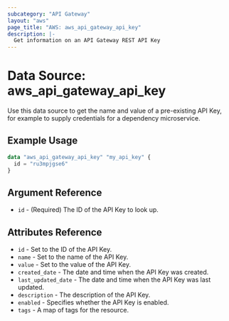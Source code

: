 ```yaml
---
subcategory: "API Gateway"
layout: "aws"
page_title: "AWS: aws_api_gateway_api_key"
description: |-
  Get information on an API Gateway REST API Key
---
```


# Data Source: aws_api_gateway_api_key

Use this data source to get the name and value of a pre-existing API Key, for
example to supply credentials for a dependency microservice.

## Example Usage

```terraform
data "aws_api_gateway_api_key" "my_api_key" {
  id = "ru3mpjgse6"
}
```

## Argument Reference

* `id` - (Required) The ID of the API Key to look up.

## Attributes Reference

* `id` - Set to the ID of the API Key.
* `name` - Set to the name of the API Key.
* `value` - Set to the value of the API Key.
* `created_date` - The date and time when the API Key was created.
* `last_updated_date` - The date and time when the API Key was last updated.
* `description` - The description of the API Key.
* `enabled` - Specifies whether the API Key is enabled.
* `tags` - A map of tags for the resource.
